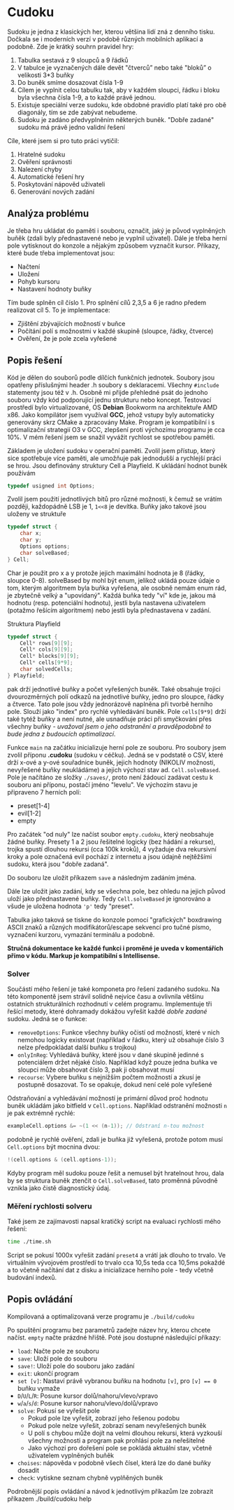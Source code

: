 # Cudoku
Sudoku je jedna z klasických her, kterou většina lidí zná z denního tisku. Dočkala se i moderních verzí v podobě různých mobilních aplikací a podobně. Zde je krátký souhrn pravidel hry:
1) Tabulka sestavá z 9 sloupců a 9 řádků
2) V tabulce je vyznačených dále devět "čtverců” nebo také "bloků” o velikosti 3*3 buňky
3) Do buněk smíme dosazovat čísla 1-9
4) Cílem je vyplnit celou tabulku tak, aby v každém sloupci, řádku i bloku byla všechna čísla 1-9, a to každé právě jednou.
5) Existuje speciální verze sudoku, kde obdobné pravidlo platí také pro obě diagonály, tím se zde zabývat nebudeme.
6) Sudoku je zadáno předvyplněním některých buněk. "Dobře zadané" sudoku má právě jedno validní řešení

Cíle, které jsem si pro tuto práci vytičil:
1) Hratelné sudoku
2) Ověření správnosti
3) Nalezení chyby
4) Automatické řešení hry
5) Poskytování nápověd uživateli
6) Generování nových zadání

## Analýza problému
Je třeba hru ukládat do paměti i souboru, označit, jaký je původ vyplněných buňěk (zdali byly přednastavené nebo je vyplnil uživatel). Dále je třeba herní pole vytisknout do konzole a nějakým způsobem vyznačit kursor. Příkazy, které bude třeba implementovat jsou:
- Načtení
- Uložení
- Pohyb kursoru
- Nastavení hodnoty buňky

Tím bude splněn cíl číslo 1. Pro splnění cílů 2,3,5 a 6 je radno předem realizovat cíl 5. To je implementace:
- Zjištění zbývajících možností v buňce
- Počítání polí s možnostmi v každé skupině (sloupce, řádky, čtverce)
- Ověření, že je pole zcela vyřešené

## Popis řešení
Kód je dělen do souborů podle dílčích funkčních jednotek. Soubory jsou opatřeny příslušnými header .h soubory s deklaracemi. Všechny ```#include``` statementy jsou též v .h. Osobně mi přijde přehledné psát do jednoho souboru vždy kód podporující jednu strukturu nebo koncept. Testovací prostředí bylo virtualizované, OS **Debian** Bookworm na architektuře AMD x86. Jako kompilátor jsem využíval **GCC**, jehož vstupy byly automaticky generovány skrz CMake a zpracovány Make. Program je kompatibilní i s optimalizační strategií O3 v GCC, zlepšení proti výchozímu programu je cca 10%. V mém řešení jsem se snažil vyvážit rychlost se spotřebou paměti.

Základem je uložení sudoku v operační paměti. Zvolil jsem přístup, který sice spotřebuje více paměti, ale umožňuje pak jednodušší a rychlejší práci se hrou. Jsou definovány struktury Cell a Playfield. K ukládání hodnot buněk používám
```c
typedef usigned int Options;
```
Zvolil jsem použití jednotlivých bitů pro různé možnosti, k čemuž se vrátím později, každopádně LSB je 1, ```1<<8``` je devítka. Buňky jako takové jsou uloženy ve struktuře
```c
typedef struct {
    char x;
    char y;
    Options options;
    char solveBased;
} Cell;
```

Char je použit pro x a y protože jejich maximální hodnota je 8 (řádky, sloupce 0-8). solveBased by mohl být enum, jelikož ukládá pouze údaje o tom, kterým algoritmem byla buňka vyřešena, ale osobně nemám enum rád, je zbytečně velký a "upovídaný". Každá buňka tedy "ví" kde je, jakou má hodnotu (resp. potenciální hodnotu), jestli byla nastavena uživatelem (potažmo řešícím algoritmem) nebo jestli byla přednastavena v zadání.

Struktura Playfield
```c
typedef struct {
    Cell* rows[9][9];
    Cell* cols[9][9];
    Cell* blocks[9][9];
    Cell* cells[9*9];
    char solvedCells;
} Playfield;
```

pak drží jednotlivé buňky a počet vyřešených buněk. Také obsahuje trojici dvourozměrných polí odkazů na jednotlivé buňky, jedno pro sloupce, řádky a čtverce. Tato pole jsou vždy jednorázově naplněna při tvorbě herního pole. Slouží jako "index" pro rychlé vyhledávání buněk. Pole ```cells[9*9]``` drží také tytéž buňky a není nutné, ale usnadňuje práci při smyčkování přes všechny buňky - *uvažoval jsem o jeho odstranění a pravděpodobně to bude jedna z budoucích optimalizací*.

Funkce ```main``` na začátku inicializuje herní pole ze souboru. Pro soubory jsem zvolil příponu **.cudoku** (sudoku v céčku). Jedná se v podstatě o CSV, které drží x-ové a y-ové souřadnice buněk, jejich hodnoty (NIKOLIV možnosti, nevyřešené buňky neukládáme) a jejich výchozí stav ad. ```Cell.solveBased```. Pole je načítáno ze složky ```./saves/```, proto není žádoucí zadávat cestu k souboru ani příponu, postačí jméno "levelu". Ve výchozím stavu je připraveno 7 herních polí:
-	preset[1-4]
-	evil[1-2]
-	empty

Pro začátek "od nuly" lze načíst soubor ```empty.cudoku```, který neobsahuje žádné buňky. Presety 1 a 2 jsou řešitelné logicky (bez hádání a rekurse), trojka spustí dlouhou rekursi (cca 100k kroků), 4 vyžaduje dva rekursivní kroky a pole označená evil pochází z internetu a jsou údajně nejtěžšími sudoku, která jsou "dobře zadaná". 

Do souboru lze uložit příkazem ```save``` a následným zadáním jména. 

Dále lze uložit jako zadání, kdy se všechna pole, bez ohledu na jejich původ uloží jako přednastavené buňky. Tedy ```Cell.solveBased``` je ignorováno a všude je uložena hodnota ```'p'``` tedy "preset".

Tabulka jako taková se tiskne do konzole pomocí "grafických" boxdrawing ASCII znaků a různých modifikátorů/escape sekvencí pro tučné písmo, vyznačení kurzoru, vymazání terminálu a podobně.

**Stručná dokumentace ke každé funkci i proměné je uveda v komentářích přímo v kódu. Markup je kompatibilní s Intellisense.**

### Solver
Součástí mého řešení je také komponeta pro řešení zadaného sudoku. Na této komponentě jsem strávil solidně nejvíce času a ovlivnila většinu ostatních strukturálních rozhodnutí v celém programu. Implementuje tři řešící metody, které dohramady dokážou vyřešit každé *dobře zadané* sudoku. Jedná se o funkce: 
- ```removeOptions```: Funkce všechny buňky očistí od možností, které v nich nemohou logicky existovat (například v řádku, který už obsahuje číslo 3 nelze předpokládat další buňku s trojkou)
- ```onlyInReg```: Vyhledává buňky, které jsou v dané skupině jedinné s potenciálem držet nějaké číslo. Například když pouze jedna buňka ve sloupci může obsahovat číslo 3, pak ji obsahovat musí
- ```recourse```: Vybere buňku s nejnižším počtem možností a zkusí je postupně dosazovat. To se opakuje, dokud není celé pole vyřešené

Odstraňování a vyhledávání možností je primární důvod proč hodnotu buněk ukládám jako bitfield v ```Cell.options```. Například odstranění možnosti ```n``` je pak extrémně rychlé:
```c
exampleCell.options &= ~(1 << (n-1)); // Odstraní n-tou možnost
```
podobně je rychlé ověření, zdali je buňka již vyřešená, protože potom musí ```Cell.options``` být mocnina dvou:
```c
!(cell.options & (cell.options-1));
```

Kdyby program měl sudoku pouze řešit a nemusel být hratelnout hrou, dala by se struktura buněk ztenčit o ```Cell.solveBased```, tato proměnná původně vznikla jako čistě diagnostický údaj.

### Měření rychlosti solveru

Také jsem ze zajímavosti napsal kratičký script na evaluaci rychlosti mého řešení:
```bash
time ./time.sh
```
Script se pokusí 1000x vyřešit zadání ```preset4``` a vrátí jak dlouho to trvalo. Ve virtuálním vývojovém prostředí to trvalo cca 10,5s teda cca 10,5ms pokaždé a to včetně načítání dat z disku a inicializace herního pole - tedy včetně budování indexů.

## Popis ovládání
Kompilovaná a optimalizovaná verze programu je ```./build/cudoku```

Po spuštění programu bez parametrů zadejte název hry, kterou chcete načíst. ```empty``` načte prázdné hřiště. Poté jsou dostupné následující příkazy:
- ```load```: Načte pole ze souboru
- ```save```: Uloží pole do souboru
- ```save!```: Uloží pole do souboru jako zadání
- ```exit```: ukončí program
- ```set [v]```: Nastaví právě vybranou buňku na hodnotu ```[v]```, pro ```[v] == 0``` buňku vymaže
- ```D```/```U```/```L```/```R```: Posune kursor dolů/nahoru/vlevo/vpravo
- ```w```/```a```/```s```/```d```: Posune kursor nahoru/vlevo/dolů/vpravo
- ```solve```: Pokusí se vyřešit pole
    - Pokud pole lze vyřešit, zobrazí jeho řešenou podobu
    - Pokud pole nelze vyřešit, zobrazí senam nevyřešených buněk
    - U polí s chybou může dojít na velmi dlouhou rekursi, která vyzkouší všechny možnosti a program pak prohlásí pole za neřešitelné
    - Jako výchozí pro dořešení pole se pokládá aktuální stav, včetně uživatelem vyplněných buňěk
- ```choises```: nápověda v podobně všech čísel, která lze do dané buňky dosadit
- ```check```: vytiskne seznam chybně vyplňěných buněk

Podrobnější popis ovládání a návod k jednotlivým příkazům lze zobrazit příkazem ./build/cudoku help
